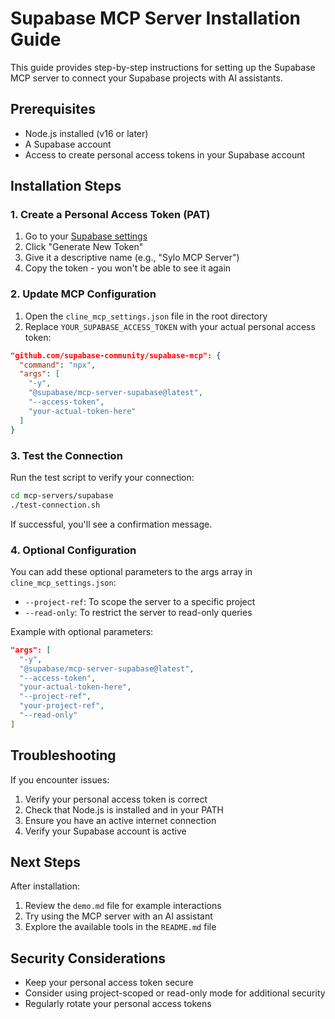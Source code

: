# Supabase MCP Server Installation Guide

This guide provides step-by-step instructions for setting up the Supabase MCP server to connect your Supabase projects with AI assistants.

## Prerequisites

- Node.js installed (v16 or later)
- A Supabase account
- Access to create personal access tokens in your Supabase account

## Installation Steps

### 1. Create a Personal Access Token (PAT)

1. Go to your [Supabase settings](https://supabase.com/dashboard/account/tokens)
2. Click "Generate New Token"
3. Give it a descriptive name (e.g., "Sylo MCP Server")
4. Copy the token - you won't be able to see it again

### 2. Update MCP Configuration

1. Open the `cline_mcp_settings.json` file in the root directory
2. Replace `YOUR_SUPABASE_ACCESS_TOKEN` with your actual personal access token:

```json
"github.com/supabase-community/supabase-mcp": {
  "command": "npx",
  "args": [
    "-y",
    "@supabase/mcp-server-supabase@latest",
    "--access-token",
    "your-actual-token-here"
  ]
}
```

### 3. Test the Connection

Run the test script to verify your connection:

```bash
cd mcp-servers/supabase
./test-connection.sh
```

If successful, you'll see a confirmation message.

### 4. Optional Configuration

You can add these optional parameters to the args array in `cline_mcp_settings.json`:

- `--project-ref`: To scope the server to a specific project
- `--read-only`: To restrict the server to read-only queries

Example with optional parameters:

```json
"args": [
  "-y",
  "@supabase/mcp-server-supabase@latest",
  "--access-token",
  "your-actual-token-here",
  "--project-ref",
  "your-project-ref",
  "--read-only"
]
```

## Troubleshooting

If you encounter issues:

1. Verify your personal access token is correct
2. Check that Node.js is installed and in your PATH
3. Ensure you have an active internet connection
4. Verify your Supabase account is active

## Next Steps

After installation:

1. Review the `demo.md` file for example interactions
2. Try using the MCP server with an AI assistant
3. Explore the available tools in the `README.md` file

## Security Considerations

- Keep your personal access token secure
- Consider using project-scoped or read-only mode for additional security
- Regularly rotate your personal access tokens